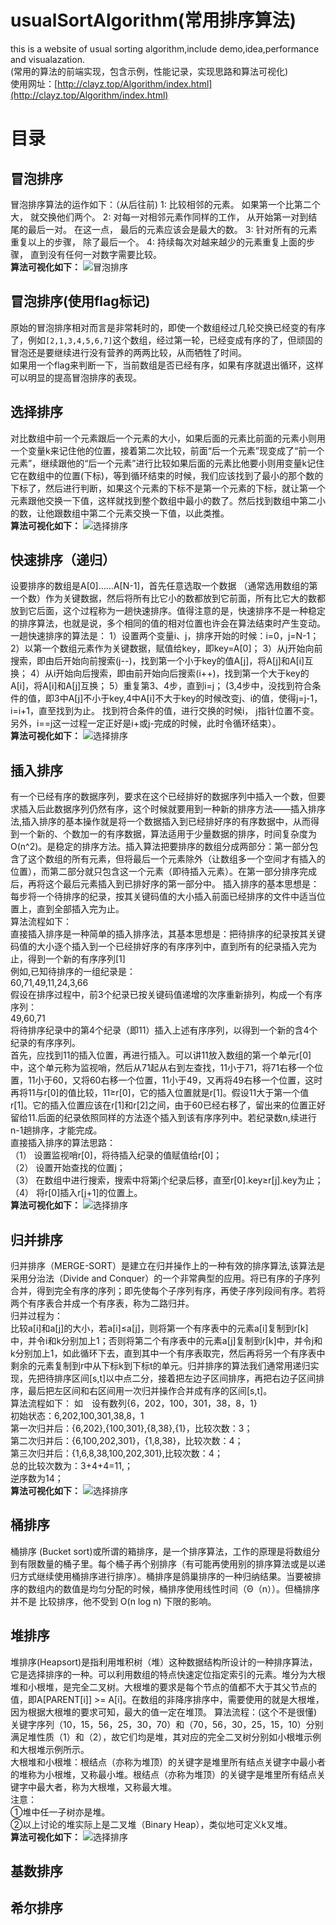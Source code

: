 # usualSortAlgorithm(常用排序算法)
this is a website of usual sorting algorithm,include demo,idea,performance and visualazation.  
(常用的算法的前端实现，包含示例，性能记录，实现思路和算法可视化)       
使用网址：[http://clayz.top/Algorithm/index.html](http://clayz.top/Algorithm/index.html)
# 目录
## 冒泡排序
冒泡排序算法的运作如下：（从后往前)
1: 比较相邻的元素。 如果第一个比第二个大， 就交换他们两个。
2: 对每一对相邻元素作同样的工作， 从开始第一对到结尾的最后一对。 在这一点， 最后的元素应该会是最大的数。
3: 针对所有的元素重复以上的步骤， 除了最后一个。
4: 持续每次对越来越少的元素重复上面的步骤， 直到没有任何一对数字需要比较。     
**算法可视化如下：**
![冒泡排序](http://clayz.top/media/bubbleSort.gif)
## 冒泡排序(使用flag标记)
原始的冒泡排序相对而言是非常耗时的，即使一个数组经过几轮交换已经变的有序了，例如`[2,1,3,4,5,6,7]`这个数组，经过第一轮，已经变成有序的了，但顽固的冒泡还是要继续进行没有营养的两两比较，从而牺牲了时间。  
如果用一个flag来判断一下，当前数组是否已经有序，如果有序就退出循环，这样可以明显的提高冒泡排序的表现。
## 选择排序
对比数组中前一个元素跟后一个元素的大小，如果后面的元素比前面的元素小则用一个变量k来记住他的位置，接着第二次比较，前面“后一个元素”现变成了“前一个元素”，继续跟他的“后一个元素”进行比较如果后面的元素比他要小则用变量k记住它在数组中的位置(下标)，等到循环结束的时候，我们应该找到了最小的那个数的下标了，然后进行判断，如果这个元素的下标不是第一个元素的下标，就让第一个元素跟他交换一下值，这样就找到整个数组中最小的数了。然后找到数组中第二小的数，让他跟数组中第二个元素交换一下值，以此类推。     
**算法可视化如下：**
![选择排序](http://clayz.top/media/selectionSort.gif)
## 快速排序（递归）
设要排序的数组是A[0]……A[N-1]，首先任意选取一个数据 （通常选用数组的第一个数）作为关键数据，然后将所有比它小的数都放到它前面，所有比它大的数都放到它后面，这个过程称为一趟快速排序。值得注意的是，快速排序不是一种稳定的排序算法，也就是说，多个相同的值的相对位置也许会在算法结束时产生变动。一趟快速排序的算法是：
1）设置两个变量i、j，排序开始的时候：i=0，j=N-1；
2）以第一个数组元素作为关键数据，赋值给key，即key=A[0]；
3）从j开始向前搜索，即由后开始向前搜索(j--)，找到第一个小于key的值A[j]，将A[j]和A[i]互换；
4）从i开始向后搜索，即由前开始向后搜索(i++)，找到第一个大于key的A[i]，将A[i]和A[j]互换；
5）重复第3、4步，直到i=j； (3,4步中，没找到符合条件的值，即3中A[j]不小于key,4中A[i]不大于key的时候改变j、i的值，使得j=j-1，i=i+1，直至找到为止。 找到符合条件的值，进行交换的时候i， j指针位置不变。另外，i==j这一过程一定正好是i+或j-完成的时候，此时令循环结束）。      
  **算法可视化如下：**
  ![选择排序](http://clayz.top/media/quickSort.gif)

## 插入排序
有一个已经有序的数据序列，要求在这个已经排好的数据序列中插入一个数，但要求插入后此数据序列仍然有序，这个时候就要用到一种新的排序方法——插入排序法,插入排序的基本操作就是将一个数据插入到已经排好序的有序数据中，从而得到一个新的、个数加一的有序数据，算法适用于少量数据的排序，时间复杂度为O(n^2)。是稳定的排序方法。插入算法把要排序的数组分成两部分：第一部分包含了这个数组的所有元素，但将最后一个元素除外（让数组多一个空间才有插入的位置），而第二部分就只包含这一个元素（即待插入元素）。在第一部分排序完成后，再将这个最后元素插入到已排好序的第一部分中。
插入排序的基本思想是：每步将一个待排序的纪录，按其关键码值的大小插入前面已经排序的文件中适当位置上，直到全部插入完为止。  
算法流程如下：  
直接插入排序是一种简单的插入排序法，其基本思想是：把待排序的纪录按其关键码值的大小逐个插入到一个已经排好序的有序序列中，直到所有的纪录插入完为止，得到一个新的有序序列[1]   
例如,已知待排序的一组纪录是：  
60,71,49,11,24,3,66  
假设在排序过程中，前3个纪录已按关键码值递增的次序重新排列，构成一个有序序列：  
49,60,71  
将待排序纪录中的第4个纪录（即11）插入上述有序序列，以得到一个新的含4个纪录的有序序列。     
首先，应找到11的插入位置，再进行插入。可以讲11放入数组的第一个单元r[0]中，这个单元称为监视哨，然后从71起从右到左查找，11小于71，将71右移一个位置，11小于60，又将60右移一个位置，11小于49，又再将49右移一个位置，这时再将11与r[0]的值比较，11≥r[0]，它的插入位置就是r[1]。假设11大于第一个值r[1]。它的插入位置应该在r[1]和r[2]之间，由于60已经右移了，留出来的位置正好留给11.后面的纪录依照同样的方法逐个插入到该有序序列中。若纪录数n,续进行n-1趟排序，才能完成。  
直接插入排序的算法思路：  
（1） 设置监视哨r[0]，将待插入纪录的值赋值给r[0]；  
（2） 设置开始查找的位置j；  
（3） 在数组中进行搜索，搜索中将第j个纪录后移，直至r[0].key≥r[j].key为止；  
（4） 将r[0]插入r[j+1]的位置上。     
**算法可视化如下：**
![选择排序](http://clayz.top/media/insertionSort.gif)
## 归并排序
归并排序（MERGE-SORT）是建立在归并操作上的一种有效的排序算法,该算法是采用分治法（Divide and Conquer）的一个非常典型的应用。将已有序的子序列合并，得到完全有序的序列；即先使每个子序列有序，再使子序列段间有序。若将两个有序表合并成一个有序表，称为二路归并。  
归并过程为：  
比较a[i]和a[j]的大小，若a[i]≤a[j]，则将第一个有序表中的元素a[i]复制到r[k]中，并令i和k分别加上1；否则将第二个有序表中的元素a[j]复制到r[k]中，并令j和k分别加上1，如此循环下去，直到其中一个有序表取完，然后再将另一个有序表中剩余的元素复制到r中从下标k到下标t的单元。归并排序的算法我们通常用递归实现，先把待排序区间[s,t]以中点二分，接着把左边子区间排序，再把右边子区间排序，最后把左区间和右区间用一次归并操作合并成有序的区间[s,t]。  
算法流程如下：
如　设有数列{6，202，100，301，38，8，1}  
初始状态：6,202,100,301,38,8，1  
第一次归并后：{6,202},{100,301},{8,38},{1}，比较次数：3；  
第二次归并后：{6,100,202,301}，{1,8,38}，比较次数：4；  
第三次归并后：{1,6,8,38,100,202,301},比较次数：4；  
总的比较次数为：3+4+4=11,；  
逆序数为14；     
**算法可视化如下：**
![选择排序](http://clayz.top/media/mergeSort.gif)
## 桶排序
桶排序 (Bucket sort)或所谓的箱排序，是一个排序算法，工作的原理是将数组分到有限数量的桶子里。每个桶子再个别排序（有可能再使用别的排序算法或是以递归方式继续使用桶排序进行排序）。桶排序是鸽巢排序的一种归纳结果。当要被排序的数组内的数值是均匀分配的时候，桶排序使用线性时间（Θ（n））。但桶排序并不是 比较排序，他不受到 O(n log n) 下限的影响。  
## 堆排序
堆排序(Heapsort)是指利用堆积树（堆）这种数据结构所设计的一种排序算法，它是选择排序的一种。可以利用数组的特点快速定位指定索引的元素。堆分为大根堆和小根堆，是完全二叉树。大根堆的要求是每个节点的值都不大于其父节点的值，即A[PARENT[i]] >= A[i]。在数组的非降序排序中，需要使用的就是大根堆，因为根据大根堆的要求可知，最大的值一定在堆顶。
算法流程：(这个不是很懂)
关键字序列（10，15，56，25，30，70）和（70，56，30，25，15，10）分别满足堆性质（1）和（2），故它们均是堆，其对应的完全二叉树分别如小根堆示例和大根堆示例所示。  
大根堆和小根堆：根结点（亦称为堆顶）的关键字是堆里所有结点关键字中最小者的堆称为小根堆，又称最小堆。根结点（亦称为堆顶）的关键字是堆里所有结点关键字中最大者，称为大根堆，又称最大堆。  
注意：  
①堆中任一子树亦是堆。  
②以上讨论的堆实际上是二叉堆（Binary Heap），类似地可定义k叉堆。     
**算法可视化如下：**
![选择排序](http://clayz.top/media/heapSort.gif)
## 基数排序

## 希尔排序
